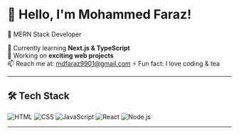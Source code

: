 # 👋 Hello, I'm Mohammed Faraz!
🚀 MERN Stack Developer  

🌱 Currently learning **Next.js & TypeScript**  
🔭 Working on **exciting web projects**  
📫 Reach me at:  mdfaraz9901@gmail.com
⚡ Fun fact: I love coding & tea   

---

## 🛠️ Tech Stack
![HTML](https://img.shields.io/badge/HTML5-E34F26?style=for-the-badge&logo=html5&logoColor=white)
![CSS](https://img.shields.io/badge/CSS3-1572B6?style=for-the-badge&logo=css3&logoColor=white)
![JavaScript](https://img.shields.io/badge/JavaScript-F7DF1E?style=for-the-badge&logo=javascript&logoColor=black)
![React](https://img.shields.io/badge/React-61DAFB?style=for-the-badge&logo=react&logoColor=black)
![Node.js](https://img.shields.io/badge/Node.js-339933?style=for-the-badge&logo=node.js&logoColor=white)

---



